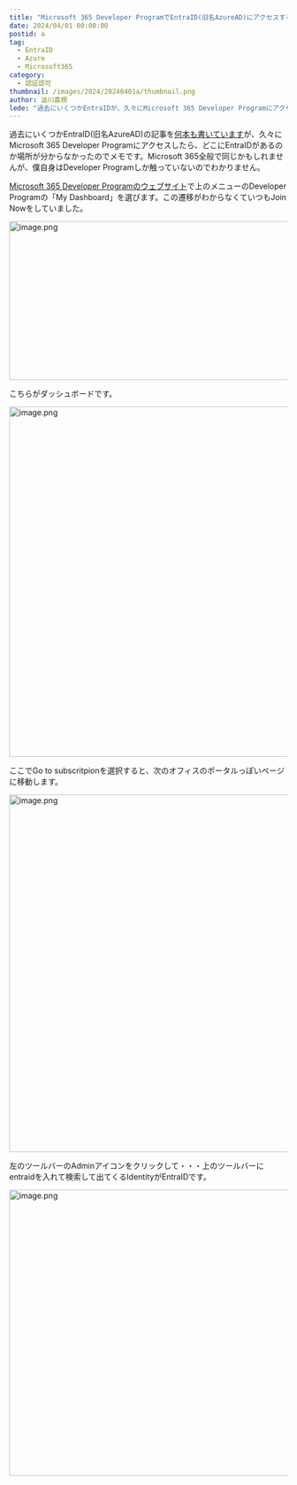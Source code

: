 ```yaml
---
title: "Microsoft 365 Developer ProgramでEntraID(旧名AzureAD)にアクセスする"
date: 2024/04/01 00:00:00
postid: a
tag:
  - EntraID
  - Azure
  - Microsoft365
category:
  - 認証認可
thumbnail: /images/2024/20240401a/thumbnail.png
author: 澁川喜規
lede: "過去にいくつかEntraIDが、久々にMicrosoft 365 Developer Programにアクセスしたら、どこにEntraIDがあるのか場所が分からなかったのでメモです。"
---
```

過去にいくつかEntraID(旧名AzureAD)の記事を[何本も書いています](/tags/AzureAD/)が、久々にMicrosoft 365 Developer Programにアクセスしたら、どこにEntraIDがあるのか場所が分からなかったのでメモです。Microsoft 365全般で同じかもしれませんが、僕自身はDeveloper Programしか触っていないのでわかりません。

[Microsoft 365 Developer Programのウェブサイト](https://developer.microsoft.com/en-us/microsoft-365/dev-program)で上のメニューのDeveloper Programの「My Dashboard」を選びます。この遷移がわからなくていつもJoin Nowをしていました。

<img src="/images/2024/20240401a/image.png" alt="image.png" width="610" height="287" loading="lazy">

こちらがダッシュボードです。

<img src="/images/2024/20240401a/image_2.png" alt="image.png" width="911" height="633" loading="lazy">

ここでGo to subscritpionを選択すると、次のオフィスのポータルっぽいページに移動します。

<img src="/images/2024/20240401a/image_3.png" alt="image.png" width="1200" height="646" loading="lazy">

左のツールバーのAdminアイコンをクリックして・・・上のツールバーにentraidを入れて検索して出てくるIdentityがEntraIDです。

<img src="/images/2024/20240401a/image_4.png" alt="image.png" width="859" height="517" loading="lazy">
